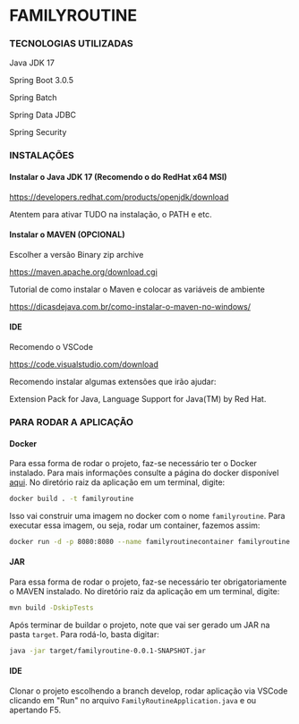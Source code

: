 # FAMILYROUTINE
### TECNOLOGIAS UTILIZADAS

Java JDK 17

Spring Boot 3.0.5

Spring Batch

Spring Data JDBC

Spring Security

### INSTALAÇÕES

#### Instalar o Java JDK 17 (Recomendo o do RedHat x64 MSI)

https://developers.redhat.com/products/openjdk/download

Atentem para ativar TUDO na instalação, o PATH e etc.

#### Instalar o MAVEN (OPCIONAL)

Escolher a versão Binary zip archive

https://maven.apache.org/download.cgi

Tutorial de como instalar o Maven e colocar as variáveis de ambiente

https://dicasdejava.com.br/como-instalar-o-maven-no-windows/

#### IDE

Recomendo o VSCode

https://code.visualstudio.com/download

Recomendo instalar algumas extensões que irão ajudar:

Extension Pack for Java, Language Support for Java(TM) by Red Hat.

### PARA RODAR A APLICAÇÃO

#### Docker
Para essa forma de rodar o projeto, faz-se necessário ter o Docker instalado. Para mais informações consulte a página do docker disponível [aqui](https://www.docker.com/products/docker-desktop/).
No diretório raiz da aplicação em um terminal, digite: 

```bash
docker build . -t familyroutine
```

Isso vai construir uma imagem no docker com o nome `familyroutine`. Para executar essa imagem, ou seja, rodar um container, fazemos assim:

```bash
docker run -d -p 8080:8080 --name familyroutinecontainer familyroutine
```

#### JAR
Para essa forma de rodar o projeto, faz-se necessário ter obrigatoriamente o MAVEN instalado. No diretório raiz da aplicação em um terminal, digite:

```bash
mvn build -DskipTests
```

Após terminar de buildar o projeto, note que vai ser gerado um JAR na pasta `target`. Para rodá-lo, basta digitar:

```bash
java -jar target/familyroutine-0.0.1-SNAPSHOT.jar
```

#### IDE
Clonar o projeto escolhendo a branch develop, rodar aplicação via VSCode clicando em "Run" no arquivo `FamilyRoutineApplication.java` e ou apertando F5.

